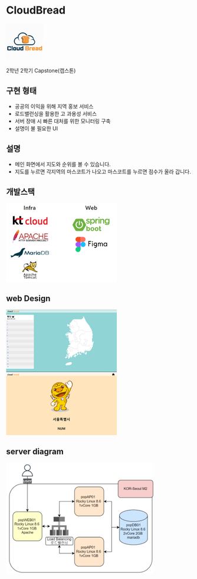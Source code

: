 # CloudBread
<img src="img/Cloud_Bread.png" alt="Cloud_Bread 이미지" width="100">  
  
2학년 2학기 Capstone(캡스톤)  

## 구현 형태
* 공공의 이익을 위해 지역 홍보 서비스
* 로드밸런싱을 활용한 고 과용성 서비스
* 서버 장애 시 빠른 대처를 위한 모니터링 구축
* 설명이 불 필요한 UI

## 설명
* 메인 화면에서 지도와 순위를 볼 수 있습니다.
* 지도를 누르면 각지역의 마스코트가 나오고 마스코트를 누르면 점수가 올라 갑니다.
  
개발스택
------------
<img src="img/develop.png" alt="develop 이미지" width="300">  

web Design
--------------
<img src="img/main.png" alt="main 이미지" width="300">
<img src="img/Press.png" alt="Press 이미지" width="300">  

server diagram
----------------
<img src="img/diagram.png" alt="diagram 이미지" width="400">  
